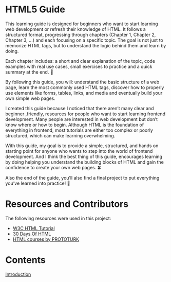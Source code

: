 <h1>HTML5 Guide</h1>

<p>
This learning guide is designed for beginners who want to start learning web development or refresh their knowledge of HTML. It follows a structured format, progressing through chapters (Chapter 1, Chapter 2, Chapter 3, …) and each focusing on a specific topic. The goal is not just to memorize HTML tags, but to understand the logic behind them and learn by doing.

Each chapter includes: a short and clear explanation of the topic, code examples with real use cases, small exercises to practice and a quick summary at the end. 📝

By following this guide, you will: understand the basic structure of a web page, learn the most commonly used HTML tags, discover how to properly use elements like forms, tables, links, and media and eventually build your own simple web pages.


I created this guide because I noticed that there aren’t many clear and beginner ,friendly, resources for people who want to start learning frontend development. Many people are interested in web development but don’t know where or how to begin. Although HTML is the foundation of everything in frontend, most tutorials are either too complex or poorly structured, which can make learning overwhelming. 

<div id="test"> With this guide, my goal is to provide a simple, structured, and hands on starting point for anyone who wants to step into the world of frontend development. And I think the best thing of this guide, encourages learning by doing helping you understand the building blocks of HTML and gain the confidence to create your own web pages. 🍀 </div>


Also the end of the guide, you’ll also find a final project to put everything you’ve learned into practice! 🚀
</p>


<h1>Resources and Contributors</h1>
<p>
The following resources were used in this project:

- <a href="https://www.w3schools.com/html/" title="W3C Schools HTML Tutorial" target="_blank"> W3C HTML Tutorial </a> <br>
- <a href="https://github.com/Asabeneh/30-Days-Of-HTML" title="30 Days of HTML" target="_blank"> 30 Days Of HTML </a> <br>
- <a href="https://youtube.com/playlist?list=PLfAfrKyDRWrG7tK01yW92A2j7Ou0qpOFm&si=FRcSF5DIHlx18aGw" title=" HTML courses by PROTOTURK" target="_blank"> HTML courses by PROTOTURK </a> <br>

<h1>Contents</h1>
<p>

<a href="#test">Introduction</a>

</p>
